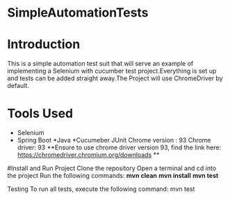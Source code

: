 # SimpleAutomationTests

# Introduction 

This is a simple automation test suit that will serve an example of implementing a Selenium with cucumber test project.Everything is set up and tests can be added straight away.The Project will use ChromeDriver by default.

# Tools Used 

* Selenium 
* Spring Boot 
*Java
*Cucumeber JUnit 
Chrome version : 93 
Chrome driver: 93
**Ensure to use chrome driver version 93, find the link here: https://chromedriver.chromium.org/downloads **

#Install and Run Project 
Clone the repository 
Open a terminal and cd into the project 
Run the following commands: 
**mvn clean**
**mvn install**
**mvn test**

Testing 
To run all tests, execute the following command:
mvn test




